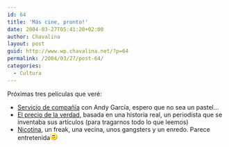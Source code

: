 ```yaml
---
id: 64
title: 'Más cine, pronto!'
date: 2004-03-27T05:41:20+02:00
author: Chavalina
layout: post
guid: http://www.wp.chavalina.net/?p=64
permalink: /2004/03/27/post-64/
categories:
  - Cultura
---
```

Próximas tres películas que veré:

  * <a href="http://www.mangafilms.es/serviciodecompania/sinopsis.htm" target="_blank">Servicio de compa&ntilde;ía</a> con Andy García, espero que no sea un pastel… 
  * <a href="http://www.cinenganos.com/peliculas_ShatteredGlass.html" target="_blank">El precio de la verdad</a>, basada en una historia real, un periodista que se inventaba sus artículos (para tragarnos todo lo que leemos)
  * <a href="http://www.mangafilms.es/nicotina/" target="_blank">Nicotina</a>, un freak, una vecina, unos gangsters y un enredo. Parece entretenida![emo](/imagenes/emoticonos/sonrisa.gif)